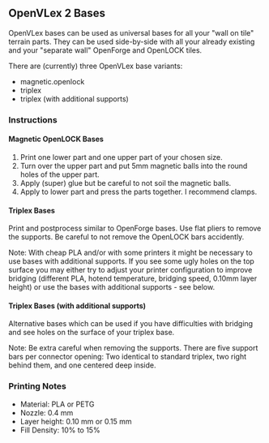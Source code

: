 OpenVLex 2 Bases
----------------

OpenVLex bases can be used as universal bases for all your "wall on tile" terrain parts. They can be used side-by-side with all your already existing and your "separate wall" OpenForge and OpenLOCK tiles.

There are (currently) three OpenVLex base variants:

- magnetic.openlock
- triplex
- triplex (with additional supports)

### Instructions

#### Magnetic OpenLOCK Bases

1. Print one lower part and one upper part of your chosen size.
2. Turn over the upper part and put 5mm magnetic balls into the round holes of the upper part.
3. Apply (super) glue but be careful to not soil the magnetic balls.
4. Apply to lower part and press the parts together. I recommend clamps.

#### Triplex Bases

Print and postprocess similar to OpenForge bases.
Use flat pliers to remove the supports. Be careful to not remove the OpenLOCK bars accidently.

Note: With cheap PLA and/or with some printers it might be necessary to use bases with additional supports. If you see some ugly holes on the top surface you may either try to adjust your printer configuration to improve bridging (different PLA, hotend temperature, bridging speed, 0.10mm layer height) or use the bases with additional supports - see below.

#### Triplex Bases (with additional supports)

Alternative bases which can be used if you have difficulties with bridging and see holes on the surface of your triplex base.

Note: Be extra careful when removing the supports. There are five support bars per connector opening: Two identical to standard triplex, two right behind them, and one centered deep inside.

### Printing Notes

- Material: PLA or PETG
- Nozzle: 0.4 mm
- Layer height: 0.10 mm or 0.15 mm
- Fill Density: 10% to 15%

